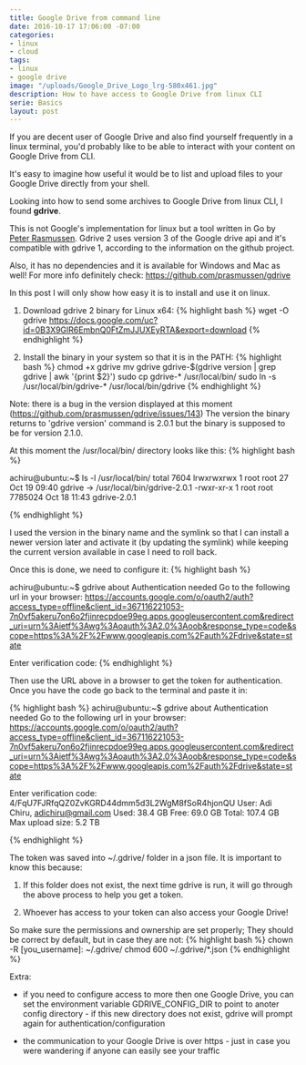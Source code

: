 ```yaml
---
title: Google Drive from command line
date: 2016-10-17 17:06:00 -07:00
categories:
- linux
- cloud
tags:
- linux
- google drive
image: "/uploads/Google_Drive_Logo_lrg-580x461.jpg"
description: How to have access to Google Drive from linux CLI
serie: Basics
layout: post
---
```


If you are decent user of Google Drive and also find yourself frequently in a linux terminal, you'd probably like to be able to interact with your content on Google Drive from CLI.

It's easy to imagine how useful it would be to list and upload files to your Google Drive directly from your shell.

Looking into how to send some archives to Google Drive from linux CLI, I found **gdrive**.

This is not Google's implementation for linux but a tool written in Go by [Peter Rasmussen](https://github.com/prasmussen). Gdrive 2 uses version 3 of the Google drive api and it's compatible with gdrive 1, according to the information on the github project.

Also, it has no dependencies and it is available for Windows and Mac as well!
For more info definitely check: https://github.com/prasmussen/gdrive

In this post I will only show how easy it is to install and use it on linux.

1. Download gdrive 2 binary for Linux x64:
   {% highlight bash %}
   wget -O gdrive https://docs.google.com/uc?id=0B3X9GlR6EmbnQ0FtZmJJUXEyRTA&export=download
   {% endhighlight %}

2. Install the binary in your system so that it is in the PATH:
   {% highlight bash %}
   chmod \+x gdrive
   mv gdrive gdrive-$(gdrive version | grep gdrive | awk '{print $2}')
   sudo cp gdrive-\* /usr/local/bin/
   sudo ln -s /usr/local/bin/gdrive-\* /usr/local/bin/gdrive
   {% endhighlight %}

Note: there is a bug in the version displayed at this moment (https://github.com/prasmussen/gdrive/issues/143)
The version the binary returns to 'gdrive version' command is 2.0.1 but the binary is supposed to be for version 2.1.0.

At this moment the /usr/local/bin/ directory looks like this:
{% highlight bash %}

achiru@ubuntu:\~$ ls -l /usr/local/bin/
total 7604
lrwxrwxrwx 1 root root      27 Oct 19 09:40 gdrive -> /usr/local/bin/gdrive-2.0.1
-rwxr-xr-x 1 root root 7785024 Oct 18 11:43 gdrive-2.0.1

{% endhighlight %}

I used the version in the binary name and the symlink so that I can install a newer version later and activate it (by updating the symlink) while keeping the current version available in case I need to roll back.

Once this is done, we need to configure it:
{% highlight bash %}

achiru@ubuntu:\~$ gdrive about
Authentication needed
Go to the following url in your browser:
https://accounts.google.com/o/oauth2/auth?access_type=offline&client_id=367116221053-7n0vf5akeru7on6o2fjinrecpdoe99eg.apps.googleusercontent.com&redirect_uri=urn%3Aietf%3Awg%3Aoauth%3A2.0%3Aoob&response_type=code&scope=https%3A%2F%2Fwww.googleapis.com%2Fauth%2Fdrive&state=state

Enter verification code:
{% endhighlight %}

Then use the URL above in a browser to get the token for authentication. Once you have the code go back to the terminal and paste it in:

{% highlight bash %}
achiru@ubuntu:\~$ gdrive about
Authentication needed
Go to the following url in your browser:
https://accounts.google.com/o/oauth2/auth?access_type=offline&client_id=367116221053-7n0vf5akeru7on6o2fjinrecpdoe99eg.apps.googleusercontent.com&redirect_uri=urn%3Aietf%3Awg%3Aoauth%3A2.0%3Aoob&response_type=code&scope=https%3A%2F%2Fwww.googleapis.com%2Fauth%2Fdrive&state=state

Enter verification code: 4/FqU7FJRfqQZ0ZvKGRD44dmm5d3L2WgM8fSoR4hjonQU
User: Adi Chiru, adichiru@gmail.com
Used: 38.4 GB
Free: 69.0 GB
Total: 107.4 GB
Max upload size: 5.2 TB

{% endhighlight %}

The token was saved into \~/.gdrive/ folder in a json file. It is important to know this because:

1. If this folder does not exist, the next time gdrive is run, it will go through the above process to help you get a token.

2. Whoever has access to your token can also access your Google Drive!

So make sure the permissions and ownership are set properly; They should be correct by default, but in case they are not:
{% highlight bash %}
chown -R \[you_username\]: \~/.gdrive/
chmod 600 \~/.gdrive/\*.json
{% endhighlight %}

Extra:

* if you need to configure access to more then one Google Drive, you can set the environment variable GDRIVE_CONFIG_DIR to point to anoter config directory - if this new directory does not exist, gdrive will prompt again for authentication/configuration

* the communication to your Google Drive is over https - just in case you were wandering if anyone can easily see your traffic